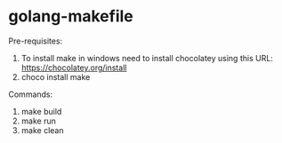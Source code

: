 # golang-makefile

Pre-requisites:

1) To install make in windows need to install chocolatey using this URL: https://chocolatey.org/install
2) choco install make

Commands:

1) make build
2) make run
3) make clean

